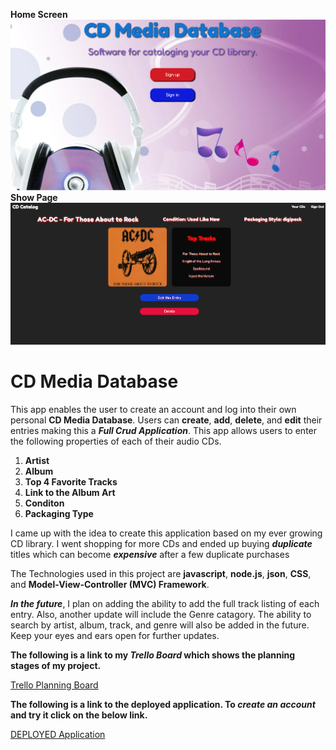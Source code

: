 __Home Screen__
![CD with Headphones with text CD Media Database](./assets/splash-screen.png)
__Show Page__
![CD Cover and Favorite Track Listing](./assets/show-screen.png)
# CD Media Database

This app enables the user to create an account and log into their own personal __CD Media Database__.  Users can __create__, __add__, __delete__, and __edit__ their entries making this a ***Full Crud Application***.  This app allows users to enter the following properties of each of their audio CDs.

 1. __Artist__
 2. __Album__
 3. __Top 4 Favorite Tracks__
 4. __Link to the Album Art__
 5. __Conditon__ 
 6. __Packaging Type__

I came up with the idea to create this application based on my ever growing CD library.  I went shopping for more CDs and ended up buying ***duplicate*** titles which can become ***expensive*** after a few duplicate purchases

The Technologies used in this project are __javascript__, __node.js__, __json__, __CSS__, and __Model-View-Controller (MVC) Framework__.

***In the future***, I plan on adding the ability to add the full track listing of each entry.  Also, another update will include the Genre catagory. The ability to search by artist, album, track, and genre will also be added in the future.  Keep your eyes and ears open for further updates.

__The following is a link to my ***Trello Board*** which shows the planning stages of my project.__

[Trello Planning Board](https://trello.com/invite/b/67d4a00ad57c506cb094388c/ATTI0dd965a07242a0ae50ce0c7527cd7552546F7F90/project-2-trello)

__The following is a link to the deployed application.  To ***create an account*** and try it click on the below link.__

[DEPLOYED Application](https://my-project-2-239d6ad4e34c.herokuapp.com/)



